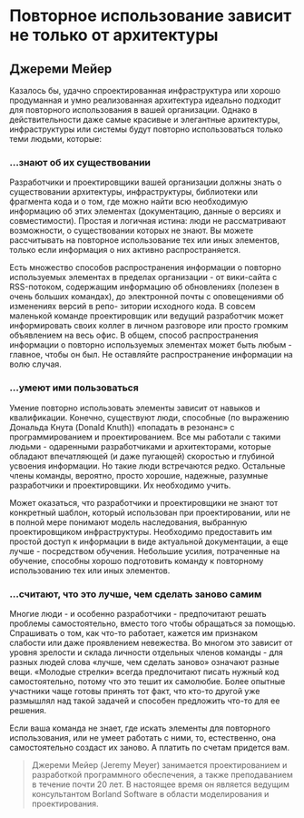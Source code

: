 # Повторное использование зависит не только от архитектуры

## Джереми Мейер

Казалось бы, удачно спроектированная инфраструктура или хорошо
продуманная и умно реализованная архитектура идеально подходит для
повторного использования в вашей организации. Однако в действительности даже
самые красивые и элегантные архитектуры, инфраструктуры или системы
будут повторно использоваться только теми людьми, которые:

### ...знают об их существовании
Разработчики и проектировщики вашей организации должны знать о
существовании архитектуры, инфраструктуры, библиотеки или фрагмента кода
и о том, где можно найти всю необходимую информацию об этих элементах
(документацию, данные о версиях и совместимости). Простая и логичная
истина: люди не рассматривают возможности, о существовании которых не
знают. Вы можете рассчитывать на повторное использование тех или иных
элементов, только если информация о них активно распространяется.

Есть множество способов распространения информации о повторно
используемых элементах в пределах организации - от вики-сайта с RSS-потоком,
содержащим информацию об обновлениях (полезен в очень больших
командах), до электронной почты с оповещениями об изменениях версий в репо-
зитории исходного кода. В совсем маленькой команде проектировщик или
ведущий разработчик может информировать своих коллег в личном
разговоре или просто громким объявлением на весь офис. В общем, способ
распространения информации о повторно используемых элементах может быть
любым - главное, чтобы он был. Не оставляйте распространение
информации на волю случая.

### ...умеют ими пользоваться
Умение повторно использовать элементы зависит от навыков и
квалификации. Конечно, существуют люди, способные (по выражению Дональда Кнута
(Donald Knuth)) «попадать в резонанс» с программированием и
проектированием. Все мы работали с такими людьми - одаренными разработчиками
и архитекторами, которые обладают впечатляющей (и даже пугающей)
скоростью и глубиной усвоения информации. Но такие люди встречаются
редко. Остальные члены команды, вероятно, просто хорошие, надежные,
разумные разработчики и проектировщики. Их необходимо учить.

Может оказаться, что разработчики и проектировщики не знают тот
конкретный шаблон, который использован при проектировании, или не в
полной мере понимают модель наследования, выбранную проектировщиком
инфраструктуры. Необходимо предоставить им простой доступ к информации
в виде актуальной документации, а еще лучше - посредством обучения.
Небольшие усилия, потраченные на обучение, способны хорошо подготовить
команду к повторному использованию тех или иных элементов.

### ...считают, что это лучше, чем сделать заново самим
Многие люди - и особенно разработчики - предпочитают решать проблемы
самостоятельно, вместо того чтобы обращаться за помощью. Спрашивать
о том, как что-то работает, кажется им признаком слабости или даже
проявлением невежества. Во многом это зависит от уровня зрелости и склада
личности отдельных членов команды - для разных людей слова «лучше, чем
сделать заново» означают разные вещи. «Молодые стрелки» всегда
предпочитают писать нужный код самостоятельно, потому что это тешит их
самолюбие. Более опытные участники чаще готовы принять тот факт, что кто-то
другой уже размышлял над такой задачей и способен предложить что-то для
ее решения.

Если ваша команда не знает, где искать элементы для повторного
использования, или не умеет работать с ними, то, естественно, она самостоятельно
создаст их заново. А платить по счетам придется вам.

> Джереми Мейер (Jeremy Meyer) занимается проектированием и
разработкой программного обеспечения, а также преподаванием в течение почти
20 лет. В настоящее время он является ведущим консультантом Borland
Software в области моделирования и проектирования.